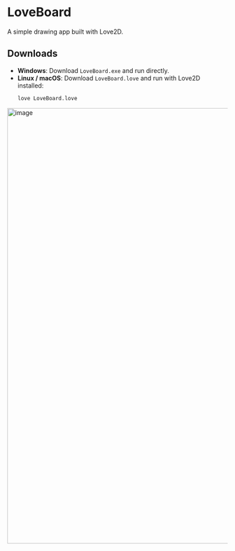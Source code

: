 # LoveBoard

A simple drawing app built with Love2D.

## Downloads

- **Windows**: Download `LoveBoard.exe` and run directly.  
- **Linux / macOS**: Download `LoveBoard.love` and run with Love2D installed:
  ```bash
  love LoveBoard.love

<img width="1847" height="994" alt="image" src="https://github.com/user-attachments/assets/a9a433e7-c595-440f-8da3-a72769de7c35" />

